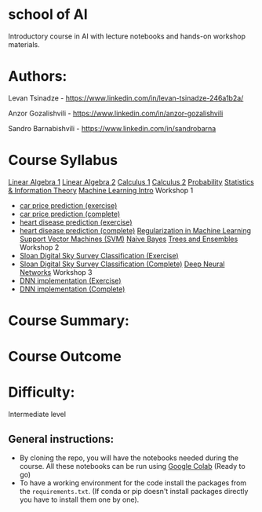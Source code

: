 # school of AI
Introductory course in AI with lecture notebooks and hands-on workshop materials.

# Authors:
Levan Tsinadze - https://www.linkedin.com/in/levan-tsinadze-246a1b2a/

Anzor Gozalishvili - https://www.linkedin.com/in/anzor-gozalishvili

Sandro Barnabishvili - https://www.linkedin.com/in/sandrobarna

# Course Syllabus
[Linear Algebra 1](https://github.com/MaxinAI/school-of-ai/blob/master/lecture_1_linear_algebra_1.ipynb)
[Linear Algebra 2](https://github.com/MaxinAI/school-of-ai/blob/master/lecture_2_linear_algebra_2.ipynb)
[Calculus 1](https://github.com/MaxinAI/school-of-ai/blob/master/lecture_3_calculus_1.ipynb)
[Calculus 2](https://github.com/MaxinAI/school-of-ai/blob/master/lecture_4_calculus_2.ipynb)
[Probability](https://github.com/MaxinAI/school-of-ai/blob/master/lecture_5_probability.ipynb)
[Statistics & Information Theory](https://github.com/MaxinAI/school-of-ai/blob/master/lecture_6_statistics.ipynb)
[Machine Learning Intro](https://github.com/MaxinAI/school-of-ai/blob/master/lecture_7_machine_learning_intro.ipynb)
Workshop 1
  - [car price prediction (exercise)](https://github.com/MaxinAI/school-of-ai/blob/master/workshop_1_car_price_prediction(exercise).ipynb)
  - [car price prediction (complete)](https://github.com/MaxinAI/school-of-ai/blob/master/workshop_1_car_price_prediction(complete).ipynb)
  - [heart disease prediction (exercise)](https://github.com/MaxinAI/school-of-ai/blob/master/workshop_1_heart_disease_prediction(exercise).ipynb)
  - [heart disease prediction (complete)](https://github.com/MaxinAI/school-of-ai/blob/master/workshop_1_heart_disease_prediction(complete).ipynb)
[Regularization in Machine Learning](https://github.com/MaxinAI/school-of-ai/blob/master/lecture_8_machine_learning_regularization.ipynb)
[Support Vector Machines (SVM)](https://github.com/MaxinAI/school-of-ai/blob/master/lecture_9_svm.ipynb)
[Naive Bayes](https://github.com/MaxinAI/school-of-ai/blob/master/lecture_10_naive_bayes.ipynb)
[Trees and Ensembles](https://github.com/MaxinAI/school-of-ai/blob/master/lecture_11_trees_and_ensembles.ipynb)
Workshop 2
  - [Sloan Digital Sky Survey Classification (Exercise)](https://github.com/MaxinAI/school-of-ai/blob/master/workshop_2_sdss_classification(exercise).ipynb)
  - [Sloan Digital Sky Survey Classification (Complete)](https://github.com/MaxinAI/school-of-ai/blob/master/workshop_2_sdss_classification(complete).ipynb)
[Deep Neural Networks](https://github.com/MaxinAI/school-of-ai/blob/master/lecture_12_dnn.ipynb)
Workshop 3
  - [DNN implementation (Exercise)](https://github.com/MaxinAI/school-of-ai/blob/master/workshop_3_dnn_implementation.ipynb)
  - [DNN implementation (Complete)](https://github.com/MaxinAI/school-of-ai/blob/master/workshop_3_dnn_implementation_complete.ipynb)


# Course Summary:


# Course Outcome


# Difficulty:
Intermediate level

## General instructions:
- By cloning the repo, you will have the notebooks needed during the course. All these notebooks can be run using [Google Colab](https://colab.research.google.com/) (Ready to go)
- To have a working environment for the code install the packages from the `requirements.txt`. (If conda or pip doesn't install packages directly you have to install them one by one).
